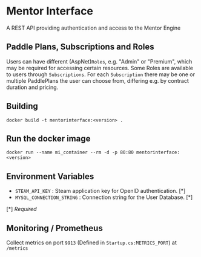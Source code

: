 # Mentor Interface

A REST API providing authentication and access to the Mentor Engine

## Paddle Plans, Subscriptions and Roles
Users can have different (AspNet)`Roles`, e.g. "Admin" or "Premium", which may be required for accessing certain resources.
Some Roles are available to users through `Subscriptions`.
For each `Subscription` there may be one or multiple PaddlePlans the user can choose from, differing e.g. by contract duration and pricing. 


## Building

`docker build -t mentorinterface:<version> .`

## Run the docker image

`docker run --name mi_container --rm -d -p 80:80 mentorinterface:<version>`

## Environment Variables

- `STEAM_API_KEY` : Steam application key for OpenID authentication. [*]
- `MYSQL_CONNECTION_STRING` : Connection string for the User Database. [*]

[*] *Required*


## Monitoring / Prometheus

Collect metrics on port `9913` (Defined in `Startup.cs:METRICS_PORT`) at `/metrics`
